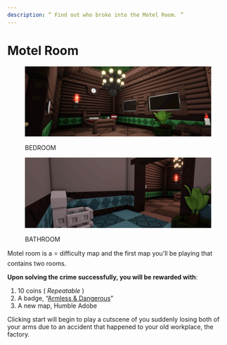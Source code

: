 ```yaml
---
description: “ Find out who broke into the Motel Room. ”
---
```


# Motel Room

<div><figure><img src="../.gitbook/assets/file1_17.png" alt=""><figcaption><p>BEDROOM</p></figcaption></figure> <figure><img src="../.gitbook/assets/file2_3.png" alt=""><figcaption><p>BATHROOM</p></figcaption></figure></div>

Motel room is a ⭐ difficulty map and the first map you'll be playing that contains two rooms.

**Upon solving the crime successfully, you will be rewarded with**:

1. 10 coins ( _Repeatable_ )
2. A badge, “[Armless & Dangerous](../Achievements/Armless&Dangerous.md)”
3. A new map, Humble Adobe



Clicking start will begin to play a cutscene of you suddenly losing both of your arms due to an accident that happened to your old workplace, the factory.&#x20;
